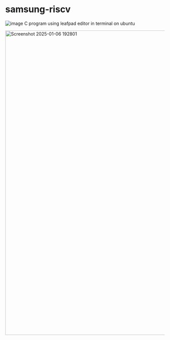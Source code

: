 # samsung-riscv
![image](https://github.com/user-attachments/assets/9dfcf9b1-7b7c-472a-aacf-8062de0eefd7) C program using leafpad editor in terminal on ubuntu

<img width="960" alt="Screenshot 2025-01-06 192801" src="https://github.com/user-attachments/assets/f20799a3-58dc-474f-8e15-5aa4c79c781c" />
